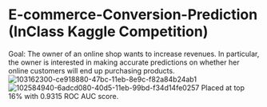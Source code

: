 # E-commerce-Conversion-Prediction (InClass Kaggle Competition)
Goal: The owner of an online shop wants to increase revenues. In particular, the owner is interested in making accurate predictions on whether her online customers will end up purchasing products.
![103162300-ce918880-47bc-11eb-8e9c-f82a84b24ab1](https://user-images.githubusercontent.com/9574355/103987944-41a2e380-515b-11eb-8130-14d0c69515c9.png)
![102584940-6adcd080-40d5-11eb-99bd-f34d14fe0257](https://user-images.githubusercontent.com/9574355/103987958-48315b00-515b-11eb-9240-defbe459d0a6.png)
Placed at top 16% with 0.9315 ROC AUC score.
